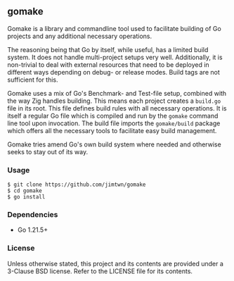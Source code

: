 ## gomake

Gomake is a library and commandline tool used to facilitate building of Go projects and any additional necessary operations.

The reasoning being that Go by itself, while useful, has a limited build system. It does not handle multi-project setups very well. Additionally, it is non-trivial to deal with external resources that need to be deployed in different ways depending on debug- or release modes. Build tags are not sufficient for this.

Gomake uses a mix of Go's Benchmark- and Test-file setup, combined with the way Zig handles building. This means each project creates a `build.go` file in its root. This file defines build rules with all necessary operations. It is itself a regular Go file which is compiled and run by the `gomake` command line tool upon invocation. The build file imports the `gomake/build` package which offers all the necessary tools to facilitate easy build management.

Gomake tries amend Go's own build system where needed and otherwise seeks to stay out of its way.


### Usage

```
$ git clone https://github.com/jimtwn/gomake
$ cd gomake
$ go install
```


### Dependencies

* Go 1.21.5+


### License

Unless otherwise stated, this project and its contents are provided under a 3-Clause BSD license. Refer to the LICENSE file for its contents.
